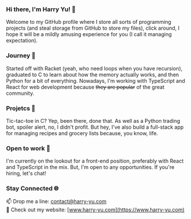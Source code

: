 ### Hi there, I'm Harry Yu! 👋
Welcome to my GitHub profile where I store all sorts of programming projects (and steal storage from GitHub to store my files), click around, I hope it will be a mildly amusing experience for you (I call it managing expectation). 

### Journey 📜
Started off with Racket (yeah, who need loops when you have recursion), graduated to C to learn about how the memory actually works, and then Python for a bit of everything. Nowadays, I'm working with TypeScript and React for web development because ~~they are popular~~ of the great community.

### Projetcs 🎵
Tic-tac-toe in C? Yep, been there, done that. As well as a Python trading bot, spoiler alert, no, I didn't profit. But hey, I've also build a full-stack app for managing recipes and grocery lists because, you know, life.

### Open to work 🎯
I'm currently on the lookout for a front-end position, preferably with React and TypeScript in the mix. But, I'm open to any opportunities. If you're hiring, let's chat!

### Stay Connected 🌐
📫 Drop me a line: contact@harry-yu.com  
💼 Check out my website: [www.harry-yu.com](https://www.harry-yu.com)  
